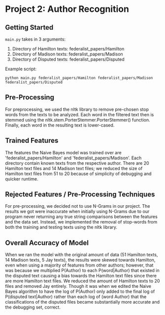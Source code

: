 # Project 2: Author Recognition

## Getting Started
`main.py` takes in 3 arguments:
1. Directory of Hamilton texts: federalist_papers/Hamilton
2. Directory of Madison texts: federalist_papers/Madison
3. Directory of Disputed texts: federalist_papers/Disputed

Example script:
```
python main.py federalist_papers/Hamilton federalist_papers/Madison federalist_papers/Disputed
```

## Pre-Processing
For preprocessing, we used the nltk library to remove pre-chosen stop words from the texts to be analyzed.
Each word in the filtered text then is stemmed using the nltk.stem.PorterStemmer.PorterStemmer() function.
Finally, each word in the resulting text is lower-cased.

## Trained Features
The features the Naive Bayes model was trained over are 'federalist_papers/Hamilton' and 'federalist_papers/Madison'.
Each directory contain known texts from the respective author.
There are 20 Hamilton text files and 14 Madison text files; we reduced the size of Hamilton text files from 51 to 20 because of simplicity of debugging and quicker runtime.

## Rejected Features / Pre-Processing Techniques
For pre-processing, we decided not to use N-Grams in our project. The results we got were inaccurate when initially using N-Grams due to our program never returning any true string comparisons between the features and the data set. Instead, we implemented the removal of stop-words from both the training and testing texts using the nltk library.

## Overall Accuracy of Model
When we ran the model with the original amount of data (51 Hamilton texts, 14 Madison texts, 5 Jay texts), the results were skewed towards Hamilton, even when using a majority of features from other authors; however, that was because we multiplied P(Author) to each P(word|Author) that existed in the disputed text causing a bias towards the Hamilton text files since there are more Hamilton text files.  We reduced the amount of Hamilton texts to 20 files and removed Jay entirely. Though it was when we edited the Naive Bayes algorithm to have the log of P(Author) only added to the final log of P(disputed text|Author) rather than each log of (word Author) that the classifications of the disputed files became substantially more accurate and the debugging set, correct.
